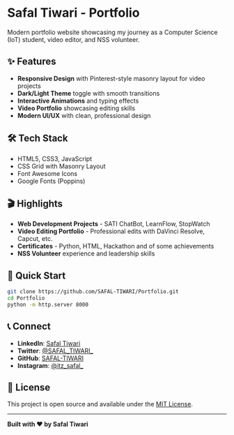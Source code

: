 # Safal Tiwari - Portfolio

Modern portfolio website showcasing my journey as a Computer Science (IoT) student, video editor, and NSS volunteer.

## ✨ Features

- **Responsive Design** with Pinterest-style masonry layout for video projects
- **Dark/Light Theme** toggle with smooth transitions
- **Interactive Animations** and typing effects
- **Video Portfolio** showcasing editing skills
- **Modern UI/UX** with clean, professional design

## 🛠️ Tech Stack

- HTML5, CSS3, JavaScript
- CSS Grid with Masonry Layout
- Font Awesome Icons
- Google Fonts (Poppins)

## 🎬 Highlights

- **Web Development Projects** - SATI ChatBot, LearnFlow, StopWatch
- **Video Editing Portfolio** - Professional edits with DaVinci Resolve, Capcut, etc.
- **Certificates** - Python, HTML, Hackathon and of some achievements 
- **NSS Volunteer** experience and leadership skills

## 🚀 Quick Start

```bash
git clone https://github.com/SAFAL-TIWARI/Portfolio.git
cd Portfolio
python -m http.server 8000
```

## 📞 Connect

- **LinkedIn**: [Safal Tiwari](https://www.linkedin.com/in/safal-tiwari/)
- **Twitter**: [@SAFAL_TIWARI_](https://x.com/SAFAL_TIWARI_/)
- **GitHub**: [SAFAL-TIWARI](https://www.github.com/SAFAL-TIWARI/)
- **Instagram**: [@itz_safal_](https://www.instagram.com/itz_safal_/)

## 📄 License

This project is open source and available under the [MIT License](LICENSE).

---

**Built with ❤️ by Safal Tiwari**